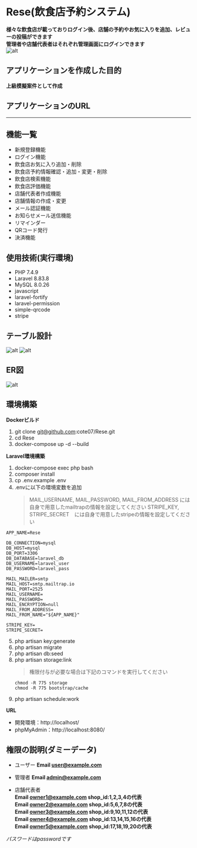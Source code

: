 # Rese(飲食店予約システム)
**様々な飲食店が載っておりログイン後、店舗の予約やお気に入りを追加、レビューの投稿ができます  
管理者や店舗代表者はそれぞれ管理画面にログインできます**  
![alt](top.png)

## アプリケーションを作成した目的
**上級模擬案件として作成**

## アプリケーションのURL
****

## 機能一覧
- 新規登録機能
- ログイン機能
- 飲食店お気に入り追加・削除
- 飲食店予約情報確認・追加・変更・削除
- 飲食店検索機能
- 飲食店評価機能
- 店舗代表者作成機能
- 店舗情報の作成・変更
- メール認証機能
- お知らせメール送信機能
- リマインダー
- QRコード発行
- 決済機能

## 使用技術(実行環境)
- PHP 7.4.9
- Laravel 8.83.8
- MySQL 8.0.26
- javascript
- laravel-fortify
- laravel-permission
- simple-qrcode
- stripe

## テーブル設計
![alt](table1.png)
![alt](table2.png)

## ER図
![alt](er.png)

## 環境構築
**Dockerビルド**
1. git clone git@github.com:cote07/Rese.git
2. cd Rese
3. docker-compose up -d --build

**Laravel環境構築**
1. docker-compose exec php bash
2. composer install
3. cp .env.example .env
4. .envに以下の環境変数を追加
   >  MAIL_USERNAME,  MAIL_PASSWORD,  MAIL_FROM_ADDRESS には自身で用意したmailtrapの情報を設定してください
   >  STRIPE_KEY,  STRIPE_SECRET　には自身で用意したstripeの情報を設定してください
``` text
APP_NAME=Rese
```
``` text
DB_CONNECTION=mysql
DB_HOST=mysql
DB_PORT=3306
DB_DATABASE=laravel_db
DB_USERNAME=laravel_user
DB_PASSWORD=laravel_pass
```
``` text
MAIL_MAILER=smtp
MAIL_HOST=smtp.mailtrap.io
MAIL_PORT=2525
MAIL_USERNAME=
MAIL_PASSWORD=
MAIL_ENCRYPTION=null
MAIL_FROM_ADDRESS=
MAIL_FROM_NAME="${APP_NAME}"
```
``` text
STRIPE_KEY=
STRIPE_SECRET=
```
5. php artisan key:generate
6. php artisan migrate
7. php artisan db:seed
8. php artisan storage:link
    >  権限付与が必要な場合は下記のコマンドを実行してください
    ``` text
    chmod -R 775 storage
    chmod -R 775 bootstrap/cache
    ```
9. php artisan schedule:work

**URL**
- 開発環境：http://localhost/
- phpMyAdmin：http://localhost:8080/

## 権限の説明(ダミーデータ)
- ユーザー
**Email user@example.com**

- 管理者
**Email admin@example.com**

- 店舗代表者  
**Email owner1@example.com shop_id:1,2,3,4の代表**  
**Email owner2@example.com shop_id:5,6,7,8の代表**  
**Email owner3@example.com shop_id:9,10,11,12の代表**  
**Email owner4@example.com shop_id:13,14,15,16の代表**  
**Email owner5@example.com shop_id:17,18,19,20の代表**

*パスワードはpasswordです*

